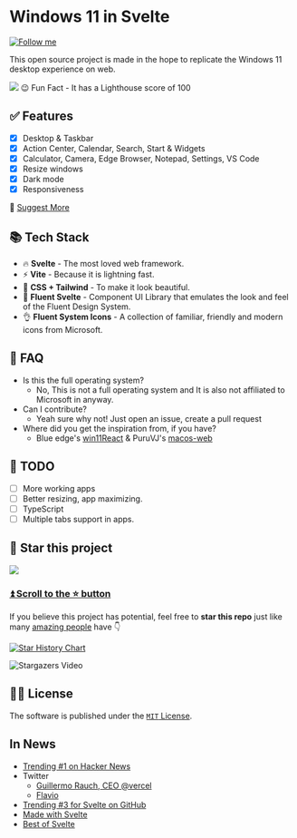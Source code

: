 # Windows 11 in Svelte

[![Follow me](https://img.shields.io/github/followers/yashash-pugalia?label=follow%20me&style=social)](https://github.com/yashash-pugalia)

This open source project is made in the hope to replicate the Windows 11 desktop experience on web.

<picture>
  <source media="(prefers-color-scheme: dark)" srcset="https://user-images.githubusercontent.com/89068816/189344966-308d0dba-7b0a-4ef1-9063-21c58caa96ad.png">
  <img src="https://user-images.githubusercontent.com/89068816/189345084-da46ecea-2954-4a7c-9100-97d59154e132.png">
</picture>
😉 Fun Fact - It has a Lighthouse score of 100

## ✅ Features

- [x] Desktop & Taskbar
- [x] Action Center, Calendar, Search, Start & Widgets
- [x] Calculator, Camera, Edge Browser, Notepad, Settings, VS Code
- [x] Resize windows
- [x] Dark mode
- [x] Responsiveness

📑 [Suggest More](https://github.com/yashash-pugalia/win11-svelte/issues/new)

## 📚 Tech Stack

- 🔥 **Svelte** - The most loved web framework.
- ⚡ **Vite** - Because it is lightning fast.
- 🌊 **CSS + Tailwind** - To make it look beautiful.
- 🌴 **Fluent Svelte** - Component UI Library that emulates the look and feel of the Fluent Design System.
- 👌 **Fluent System Icons** - A collection of familiar, friendly and modern icons from Microsoft.

## 🤔 FAQ

- Is this the full operating system?
  - No, This is not a full operating system and It is also not affiliated to Microsoft in anyway.
- Can I contribute?
  - Yeah sure why not! Just open an issue, create a pull request
- Where did you get the inspiration from, if you have?
  - Blue edge's [win11React](https://github.com/blueedgetechno/win11React) & PuruVJ's [macos-web](https://github.com/PuruVJ/macos-web)

## 👷 TODO

- [ ] More working apps
- [ ] Better resizing, app maximizing.
- [ ] TypeScript
- [ ] Multiple tabs support in apps.

## 🌟 Star this project

![](https://user-images.githubusercontent.com/89068816/189359296-3d4f0956-4caa-40b2-81a0-f8bb387be725.gif)

### [⏫ Scroll to the ⭐️ button](#start-of-content)

If you believe this project has potential, feel free to **star this repo** just like many [amazing people](https://github.com/yashash-pugalia/win11-svelte/stargazers) have 👇

[![Star History Chart](https://api.star-history.com/svg?repos=yashash-pugalia/win11-svelte&type=Date)](https://star-history.com/#yashash-pugalia/win11-svelte&Date)

![Stargazers Video](https://raw.githubusercontent.com/yashash-pugalia/win11-svelte/main/out.gif)

## 🧑‍⚖️ License

The software is published under the [`MIT` License](/LICENSE).

## In News

- [Trending #1 on Hacker News](http://web.archive.org/web/20230511060851/https://news.ycombinator.com/)
- Twitter
  - [Guillermo Rauch, CEO @vercel](https://twitter.com/rauchg/status/1656493176088150017?s=20)
  - [Flavio](https://twitter.com/flaviocopes/status/1656550590581751808)
- [Trending #3 for Svelte on GitHub](https://web.archive.org/web/20220903211909/https://github.com/trending/svelte)
- [Made with Svelte](https://madewithsvelte.com/win11svelte)
- [Best of Svelte](https://bestofsvelte.com/p/windows-11-in-svelte)
